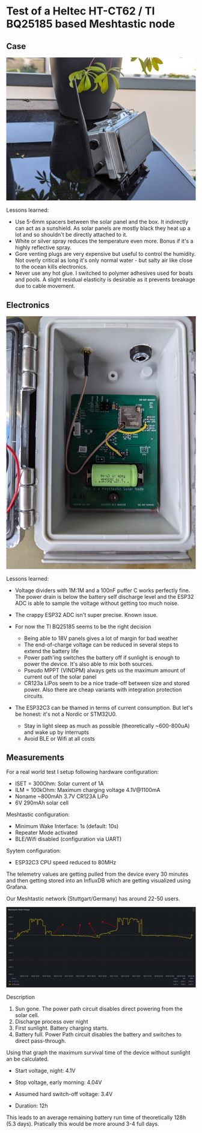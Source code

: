 # Test of a Heltec HT-CT62 / TI BQ25185 based Meshtastic node

## Case

![Meshtastic Node](./pictures/evaluation_case.jpg "The setup")


Lessons learned: 

  - Use 5-6mm spacers between the solar panel and the box. It indirectly can act as a sunshield. As solar panels are mostly black they heat up a lot and so shouldn't be directly attached to it.
  - White or silver spray reduces the temperature even more. Bonus if it's a highly reflective spray.
  - Gore venting plugs are very expensive but useful to control the humidity. Not overly  critical as long it's only normal water - but salty air like close to the ocean kills electronics.
  - Never use any hot glue. I switched to polymer adhesives used for boats and pools. A slight residual elasticity is desirable as it prevents breakage due to cable movement.



## Electronics

![Meshtastic Integration](./pictures/evaluation_integration.jpg)

Lessons learned:

 - Voltage dividers with 1M:1M and a 100nF puffer C works perfectly fine. The power drain is below the battery self discharge level and the ESP32 ADC is able to sample the voltage without getting too much noise.

 - The crappy ESP32 ADC isn't super precise. Known issue.

 - For now the TI BQ25185 seems to be the right decision
   - Being able to 18V panels gives a lot of margin for bad weather
   - The end-of-charge voltage can be reduced in several steps to extend the battery life
   - Power path'ing switches the battery off if sunlight is enough to power the device. It's also able to mix both sources.
   - Pseudo MPPT (VINDPM) always gets us the maximum amount of current out of the solar panel
   - CR123a LiPos seem to be a nice trade-off between size and stored power. Also there are cheap variants with integration protection circuits.

- The ESP32C3 can be thamed in terms of current consumption. But let's be honest: it's not a Nordic or STM32U0.
  - Stay in light sleep as much as possible (theoretically ~600-800uA) and wake up by interrupts
  - Avoid BLE or Wifi at all costs


 ## Measurements

For a real world test I setup following hardware configuration:

 - ISET = 300Ohm: Solar current of 1A 
 - ILM = 100kOhm: Maximum charging voltage 4.1V@1100mA
 - Noname ~800mAh 3.7V CR123A LiPo
 - 6V 290mAh solar cell


 Meshtastic configuration:

  - Minimum Wake Interface: 1s (default: 10s)
  - Repeater Mode activated
  - BLE/Wifi disabled (configuration via UART)

 Syytem configuration:
  - ESP32C3 CPU speed reduced to 80MHz

The telemetry values are getting pulled from the device every 30 minutes and then getting stored into an InfluxDB which are getting visualized using Grafana.

Our Meshtastic network (Stuttgart/Germany) has around 22-50 users.

![Meshtastic Grafana](./pictures/evaluation_grafana.png)

Description

1. Sun gone. The power path circuit disables direct powering from the solar cell. 
2. Discharge process over night
3. First sunlight. Battery charging starts.
4. Battery full. Power Path circuit disables the battery and switches to direct pass-through.

Using that graph the maximum survival time of the device without sunlight an be calculated.

- Start voltage, night: 4.1V

- Stop voltage, early morning: 4.04V

- Assumed hard switch-off voltage: 3.4V

- Duration: 12h

This leads to an average remaining battery run time of theoretically 128h (5.3 days). Pratically this would be more around 3-4 full days.
